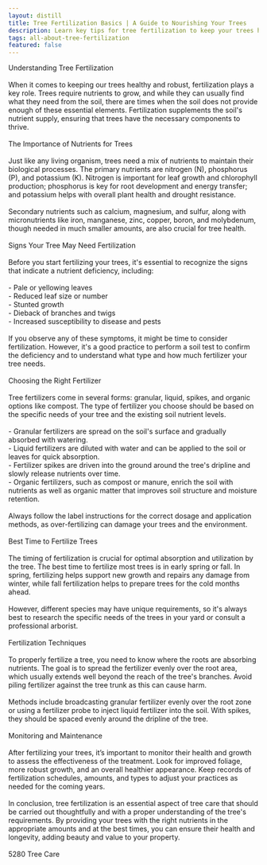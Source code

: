 ```yaml
---
layout: distill
title: Tree Fertilization Basics | A Guide to Nourishing Your Trees
description: Learn key tips for tree fertilization to keep your trees healthy and thriving with this comprehensive guide.
tags: all-about-tree-fertilization
featured: false
---
```


Understanding Tree Fertilization<br /><br />When it comes to keeping our trees healthy and robust, fertilization plays a key role. Trees require nutrients to grow, and while they can usually find what they need from the soil, there are times when the soil does not provide enough of these essential elements. Fertilization supplements the soil's nutrient supply, ensuring that trees have the necessary components to thrive. <br /><br />The Importance of Nutrients for Trees<br /><br />Just like any living organism, trees need a mix of nutrients to maintain their biological processes. The primary nutrients are nitrogen (N), phosphorus (P), and potassium (K). Nitrogen is important for leaf growth and chlorophyll production; phosphorus is key for root development and energy transfer; and potassium helps with overall plant health and drought resistance.<br /><br />Secondary nutrients such as calcium, magnesium, and sulfur, along with micronutrients like iron, manganese, zinc, copper, boron, and molybdenum, though needed in much smaller amounts, are also crucial for tree health.<br /><br />Signs Your Tree May Need Fertilization<br /><br />Before you start fertilizing your trees, it's essential to recognize the signs that indicate a nutrient deficiency, including:<br /><br />- Pale or yellowing leaves<br />- Reduced leaf size or number<br />- Stunted growth<br />- Dieback of branches and twigs<br />- Increased susceptibility to disease and pests<br /><br />If you observe any of these symptoms, it might be time to consider fertilization. However, it's a good practice to perform a soil test to confirm the deficiency and to understand what type and how much fertilizer your tree needs.<br /><br />Choosing the Right Fertilizer<br /><br />Tree fertilizers come in several forms: granular, liquid, spikes, and organic options like compost. The type of fertilizer you choose should be based on the specific needs of your tree and the existing soil nutrient levels.<br /><br />- Granular fertilizers are spread on the soil's surface and gradually absorbed with watering.<br />- Liquid fertilizers are diluted with water and can be applied to the soil or leaves for quick absorption.<br />- Fertilizer spikes are driven into the ground around the tree's dripline and slowly release nutrients over time.<br />- Organic fertilizers, such as compost or manure, enrich the soil with nutrients as well as organic matter that improves soil structure and moisture retention.<br /><br />Always follow the label instructions for the correct dosage and application methods, as over-fertilizing can damage your trees and the environment.<br /><br />Best Time to Fertilize Trees<br /><br />The timing of fertilization is crucial for optimal absorption and utilization by the tree. The best time to fertilize most trees is in early spring or fall. In spring, fertilizing helps support new growth and repairs any damage from winter, while fall fertilization helps to prepare trees for the cold months ahead.<br /><br />However, different species may have unique requirements, so it's always best to research the specific needs of the trees in your yard or consult a professional arborist.<br /><br />Fertilization Techniques<br /><br />To properly fertilize a tree, you need to know where the roots are absorbing nutrients. The goal is to spread the fertilizer evenly over the root area, which usually extends well beyond the reach of the tree's branches. Avoid piling fertilizer against the tree trunk as this can cause harm.<br /><br />Methods include broadcasting granular fertilizer evenly over the root zone or using a fertilizer probe to inject liquid fertilizer into the soil. With spikes, they should be spaced evenly around the dripline of the tree.<br /><br />Monitoring and Maintenance<br /><br />After fertilizing your trees, it’s important to monitor their health and growth to assess the effectiveness of the treatment. Look for improved foliage, more robust growth, and an overall healthier appearance. Keep records of fertilization schedules, amounts, and types to adjust your practices as needed for the coming years.<br /><br />In conclusion, tree fertilization is an essential aspect of tree care that should be carried out thoughtfully and with a proper understanding of the tree's requirements. By providing your trees with the right nutrients in the appropriate amounts and at the best times, you can ensure their health and longevity, adding beauty and value to your property.<br /><br />5280 Tree Care
